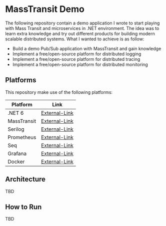 # MassTransit Demo

The following repository contain a demo application I wrote to start playing with Mass Transit and microservices in .NET environment. The idea was to learn extra knowledge and try out different products for building modern scalable distributed systems.
What I wanted to achieve is as follow:
- Build a demo Pub/Sub application with MassTransit and gain knowledge
- Implement a free/open-source platform for distributed logging
- Implement a free/open-source platform for distributed tracing
- Implement a free/open-source platform for distributed monitoring

## Platforms

This repository make use of the following platforms:

| Platform | Link |
| ------ | ------ |
| .NET 6 | [External-Link][Net6] |
| MassTransit | [External-Link][MT] |
| Serilog | [External-Link][Serilog] |
| Prometheus | [External-Link][Prometheus] |
| Seq | [External-Link][Seq] |
| Grafana | [External-Link][Grafana] |
| Docker | [External-Link][Docker] |

## Architecture

TBD

## How to Run

TBD

[//]: # (Links)
   [Net6]: <https://dotnet.microsoft.com/en-us/download/dotnet/6.0>
   [MT]: <https://masstransit-project.com/>
   [Serilog]: <https://serilog.net>
   [Prometheus]: <https://prometheus.io>
   [Seq]: <https://datalust.co/seq>
   [Grafana]: <https://grafana.com>
   [Docker]: <https://www.docker.com>
